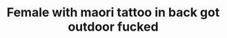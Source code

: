 ---
layout: post
title: Female with maori tattoo in back got outdoor fucked
duration: '06:53'
view: 211
rate: 2
video: 'http://fantasti.cc/embed/844451/'
category:
 - blowjob
 - brunette
 - cab
 - curvy
 - gorgeous
 - outdoor
 - stunning
 - tattoo
tags: 
 - sucked
 - fucked
priority: 0.9
changefreq: daily
---